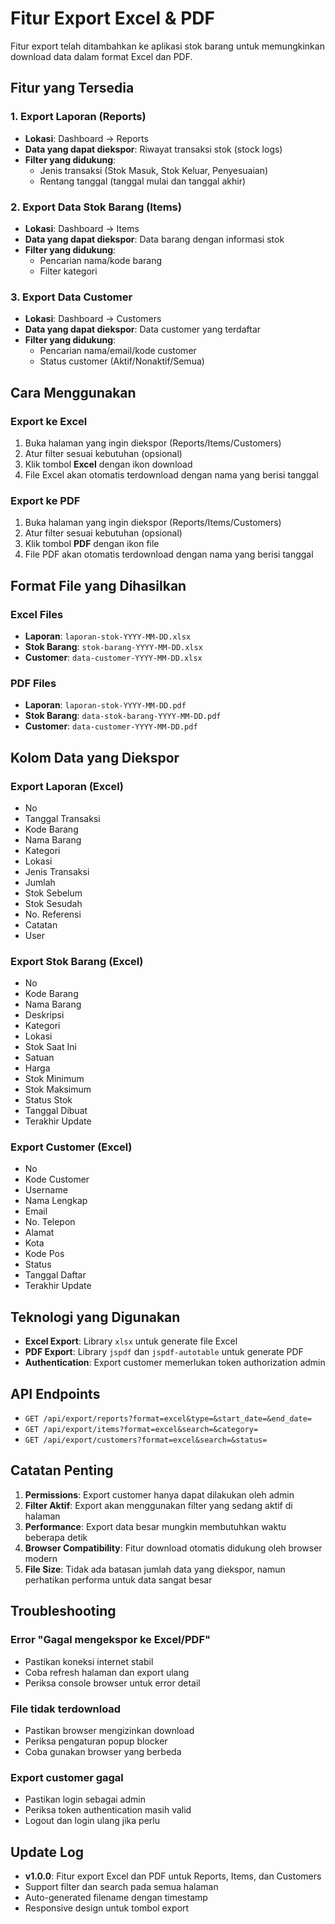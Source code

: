 # Fitur Export Excel & PDF

Fitur export telah ditambahkan ke aplikasi stok barang untuk memungkinkan download data dalam format Excel dan PDF.

## Fitur yang Tersedia

### 1. Export Laporan (Reports)

- **Lokasi**: Dashboard → Reports
- **Data yang dapat diekspor**: Riwayat transaksi stok (stock logs)
- **Filter yang didukung**:
  - Jenis transaksi (Stok Masuk, Stok Keluar, Penyesuaian)
  - Rentang tanggal (tanggal mulai dan tanggal akhir)

### 2. Export Data Stok Barang (Items)

- **Lokasi**: Dashboard → Items
- **Data yang dapat diekspor**: Data barang dengan informasi stok
- **Filter yang didukung**:
  - Pencarian nama/kode barang
  - Filter kategori

### 3. Export Data Customer

- **Lokasi**: Dashboard → Customers
- **Data yang dapat diekspor**: Data customer yang terdaftar
- **Filter yang didukung**:
  - Pencarian nama/email/kode customer
  - Status customer (Aktif/Nonaktif/Semua)

## Cara Menggunakan

### Export ke Excel

1. Buka halaman yang ingin diekspor (Reports/Items/Customers)
2. Atur filter sesuai kebutuhan (opsional)
3. Klik tombol **Excel** dengan ikon download
4. File Excel akan otomatis terdownload dengan nama yang berisi tanggal

### Export ke PDF

1. Buka halaman yang ingin diekspor (Reports/Items/Customers)
2. Atur filter sesuai kebutuhan (opsional)
3. Klik tombol **PDF** dengan ikon file
4. File PDF akan otomatis terdownload dengan nama yang berisi tanggal

## Format File yang Dihasilkan

### Excel Files

- **Laporan**: `laporan-stok-YYYY-MM-DD.xlsx`
- **Stok Barang**: `stok-barang-YYYY-MM-DD.xlsx`
- **Customer**: `data-customer-YYYY-MM-DD.xlsx`

### PDF Files

- **Laporan**: `laporan-stok-YYYY-MM-DD.pdf`
- **Stok Barang**: `data-stok-barang-YYYY-MM-DD.pdf`
- **Customer**: `data-customer-YYYY-MM-DD.pdf`

## Kolom Data yang Diekspor

### Export Laporan (Excel)

- No
- Tanggal Transaksi
- Kode Barang
- Nama Barang
- Kategori
- Lokasi
- Jenis Transaksi
- Jumlah
- Stok Sebelum
- Stok Sesudah
- No. Referensi
- Catatan
- User

### Export Stok Barang (Excel)

- No
- Kode Barang
- Nama Barang
- Deskripsi
- Kategori
- Lokasi
- Stok Saat Ini
- Satuan
- Harga
- Stok Minimum
- Stok Maksimum
- Status Stok
- Tanggal Dibuat
- Terakhir Update

### Export Customer (Excel)

- No
- Kode Customer
- Username
- Nama Lengkap
- Email
- No. Telepon
- Alamat
- Kota
- Kode Pos
- Status
- Tanggal Daftar
- Terakhir Update

## Teknologi yang Digunakan

- **Excel Export**: Library `xlsx` untuk generate file Excel
- **PDF Export**: Library `jspdf` dan `jspdf-autotable` untuk generate PDF
- **Authentication**: Export customer memerlukan token authorization admin

## API Endpoints

- `GET /api/export/reports?format=excel&type=&start_date=&end_date=`
- `GET /api/export/items?format=excel&search=&category=`
- `GET /api/export/customers?format=excel&search=&status=`

## Catatan Penting

1. **Permissions**: Export customer hanya dapat dilakukan oleh admin
2. **Filter Aktif**: Export akan menggunakan filter yang sedang aktif di halaman
3. **Performance**: Export data besar mungkin membutuhkan waktu beberapa detik
4. **Browser Compatibility**: Fitur download otomatis didukung oleh browser modern
5. **File Size**: Tidak ada batasan jumlah data yang diekspor, namun perhatikan performa untuk data sangat besar

## Troubleshooting

### Error "Gagal mengekspor ke Excel/PDF"

- Pastikan koneksi internet stabil
- Coba refresh halaman dan export ulang
- Periksa console browser untuk error detail

### File tidak terdownload

- Pastikan browser mengizinkan download
- Periksa pengaturan popup blocker
- Coba gunakan browser yang berbeda

### Export customer gagal

- Pastikan login sebagai admin
- Periksa token authentication masih valid
- Logout dan login ulang jika perlu

## Update Log

- **v1.0.0**: Fitur export Excel dan PDF untuk Reports, Items, dan Customers
- Support filter dan search pada semua halaman
- Auto-generated filename dengan timestamp
- Responsive design untuk tombol export

